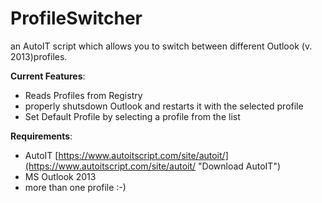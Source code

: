# ProfileSwitcher #

an AutoIT script which allows you to switch between different Outlook  (v. 2013)profiles.


**Current Features**:

- Reads Profiles from Registry
- properly shutsdown Outlook and restarts it with the selected profile
- Set Default Profile by selecting a profile from the list

**Requirements**:
- AutoIT [https://www.autoitscript.com/site/autoit/](https://www.autoitscript.com/site/autoit/ "Download AutoIT")
- MS Outlook 2013
- more than one profile :-)
